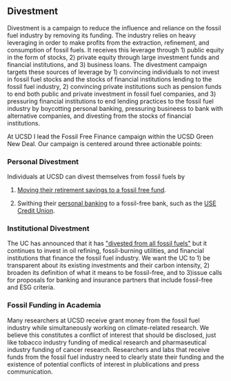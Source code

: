 ## Divestment

Divestment is a campaign to reduce the influence and reliance on the fossil fuel industry by removing its funding. The industry relies on heavy leveraging in order to make profits from the extraction, refinement, and consumption of fossil fuels. It receives this leverage through 1) public equity in the form of stocks, 2) private equity through large investment funds and financial institutions, and 3) business loans. The divestment campaign targets these sources of leverage by 1) convincing individuals to not invest in fossil fuel stocks and the stocks of financial institutions lending to the fossil fuel industry, 2) convincing private institutions such as pension funds to end both public and private investment in fossil fuel companies, and 3) pressuring financial institutions to end lending practices to the fossil fuel industry by boycotting personal banking, pressuring busineess to bank with alternative companies, and divesting from the stocks of financial institutions.

At UCSD I lead the Fossil Free Finance campaign within the UCSD Green New Deal. Our campaign is centered around three actionable points:


### Personal Divestment

Individuals at UCSD can divest themselves from fossil fuels by 

1) [Moving their retirement savings to a fossil free fund](https://ucsdgreennewdeal.net/index.php/401k-403b/).

2) Swithing their [personal banking](https://www.ran.org/bankingonclimatechaos2021/) to a fossil-free bank, such as the [USE Credit Union](https://www.usecu.org).



### Institutional Divestment

The UC has announced that it has ["divested from all fossil fuels"](https://www.kpbs.org/news/2020/may/20/university-of-california-completes-fossil-fuel/) but it continues to invest in oil refining, fossil-burning utilities, and financial institutions that finance the fossil fuel industry. We want the UC to 1) be transparent about its existing investments and their carbon intensity, 2) broaden its definition of what it means to be fossil-free, and to 3)issue calls for proposals for banking and insurance partners that include fossil-free and ESG criteria.


### Fossil Funding in Academia 

Many researchers at UCSD receive grant money from the fossil fuel industry while simultaneously working on climate-related research. We believe this constitutes a conflict of interest that should be disclosed, just like tobacco industry funding of medical research and pharmaseutical industry funding of cancer research. Researchers and labs that receive funds from the fossil fuel industry need to clearly state their funding and the existence of potential conflicts of interest in plublications and press communication.